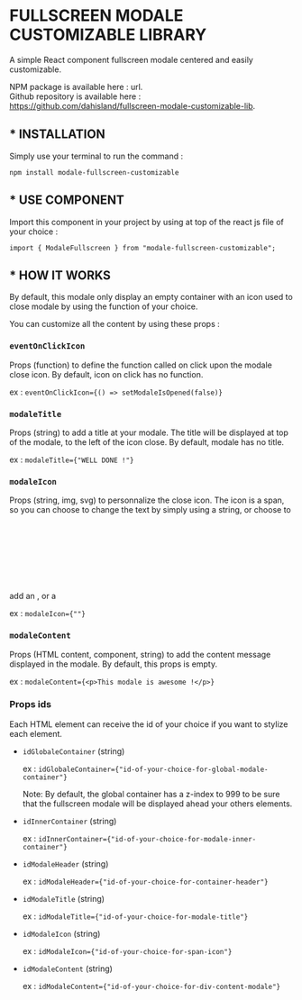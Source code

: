 # FULLSCREEN MODALE CUSTOMIZABLE LIBRARY

A simple React component fullscreen modale centered and easily customizable.

NPM package is available here : url.<br/>
Github repository is available here : https://github.com/dahisland/fullscreen-modale-customizable-lib.

## \* INSTALLATION

Simply use your terminal to run the command :

`npm install modale-fullscreen-customizable`

## \* USE COMPONENT

Import this component in your project by using at top of the react js file of your choice :

`import { ModaleFullscreen } from "modale-fullscreen-customizable";`

## \* HOW IT WORKS

By default, this modale only display an empty container with an icon used to close modale by using the function of your choice.

You can customize all the content by using these props :

### `eventOnClickIcon`

Props (function) to define the function called on click upon the modale close icon.
By default, icon on click has no function.

ex : `eventOnClickIcon={() => setModaleIsOpened(false)}`

### `modaleTitle`

Props (string) to add a title at your modale. The title will be displayed at top of the modale, to the left of the icon close.
By default, modale has no title.

ex : `modaleTitle={"WELL DONE !"}`

### `modaleIcon`

Props (string, img, svg) to personnalize the close icon. The icon is a span, so you can choose to change the text by simply using a string, or choose to add an <img>, or a <svg> element.
By default, this props has a string "X". If you don't want to display any text, you have to use this props with an empty string.

ex : `modaleIcon={""}`

### `modaleContent`

Props (HTML content, component, string) to add the content message displayed in the modale.
By default, this props is empty.

ex : `modaleContent={<p>This modale is awesome !</p>}`

### Props ids

Each HTML element can receive the id of your choice if you want to stylize each element.

- `idGlobaleContainer` (string)

  ex : `idGlobaleContainer={"id-of-your-choice-for-global-modale-container"}`

  Note: By default, the global container has a z-index to 999 to be sure that the fullscreen modale will be displayed ahead your others elements.

- `idInnerContainer` (string)

  ex : `idInnerContainer={"id-of-your-choice-for-modale-inner-container"}`

- `idModaleHeader` (string)

  ex : `idModaleHeader={"id-of-your-choice-for-container-header"}`

- `idModaleTitle` (string)

  ex : `idModaleTitle={"id-of-your-choice-for-modale-title"}`

- `idModaleIcon` (string)

  ex : `idModaleIcon={"id-of-your-choice-for-span-icon"}`

- `idModaleContent` (string)

  ex : `idModaleContent={"id-of-your-choice-for-div-content-modale"}`
